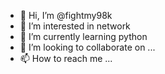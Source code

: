- 👋 Hi, I’m @fightmy98k
- 👀 I’m interested in network
- 🌱 I’m currently learning python
- 💞️ I’m looking to collaborate on ...
- 📫 How to reach me ...

<!---
fightmy98k/fightmy98k is a ✨ special ✨ repository because its `README.md` (this file) appears on your GitHub profile.
You can click the Preview link to take a look at your changes.
--->
